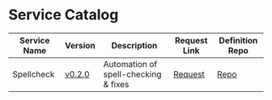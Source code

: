 # Service Catalog

| Service Name | Version | Description | Request Link | Definition Repo | 
| ------------ | ------- | ----------- | ------------ | --------------- |
| Spellcheck | [v0.2.0](https://github.com/AWiderDotNET/service-spellcheck/releases/tag/v0.2.0) | Automation of spell-checking & fixes | [Request](https://github.com/AWiderDotNET/mutual-aid/issues/new?template=service-request-spellcheck) | [Repo](https://github.com/AWiderDotNET/service-spellcheck) | 
